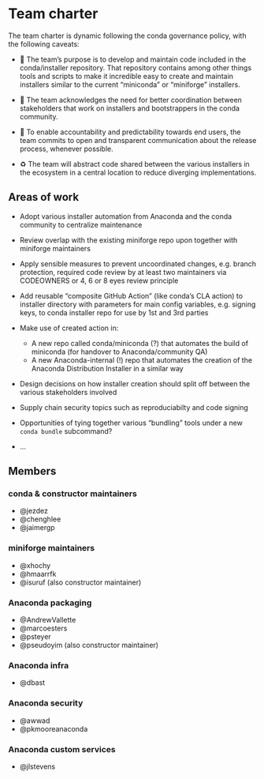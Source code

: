 # Team charter

The team charter is dynamic following the conda governance policy, with the following caveats:

- 🧰 The team’s purpose is to develop and maintain code included in the conda/installer repository. That repository contains among other things tools and scripts to make it incredible easy to create and maintain installers similar to the current “miniconda” or “miniforge” installers.

- 📨 The team acknowledges the need for better coordination between stakeholders that work on installers and bootstrappers in the conda community.

- 📢 To enable accountability and predictability towards end users, the team commits to open and transparent communication about the release process, whenever possible.

- ♻️ The team will abstract code shared between the various installers in the ecosystem in a central location to reduce diverging implementations.

## Areas of work

- Adopt various installer automation from Anaconda and the conda community to centralize maintenance

- Review overlap with the existing miniforge repo upon together with miniforge maintainers

- Apply sensible measures to prevent uncoordinated changes, e.g. branch protection, required code review by at least two maintainers via CODEOWNERS or 4, 6 or 8 eyes review principle

- Add reusable “composite GitHub Action” (like conda’s CLA action) to installer directory with parameters for main config variables, e.g. signing keys, to conda installer repo for use by 1st and 3rd parties

- Make use of created action in:
  - A new repo called conda/miniconda (?) that automates the build of miniconda (for handover to Anaconda/community QA)
  - A new Anaconda-internal (!) repo that automates the creation of the Anaconda Distribution Installer in a similar way

- Design decisions on how installer creation should split off between the various stakeholders involved

- Supply chain security topics such as reproduciabilty and code signing

- Opportunities of tying together various “bundling” tools under a new `conda bundle` subcommand?

- ...

## Members

### conda & constructor maintainers

- @jezdez
- @chenghlee
- @jaimergp

### miniforge maintainers

- @xhochy
- @hmaarrfk
- @isuruf (also constructor maintainer)

### Anaconda packaging

- @AndrewVallette
- @marcoesters
- @psteyer
- @pseudoyim (also constructor maintainer)

### Anaconda infra

- @dbast

### Anaconda security

- @awwad
- @pkmooreanaconda

### Anaconda custom services

- @jlstevens


